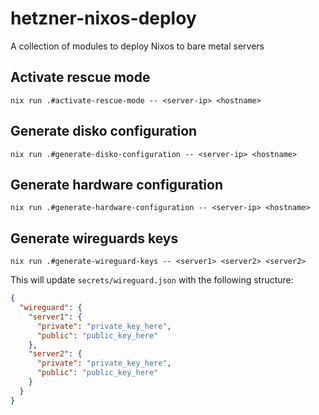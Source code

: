 # hetzner-nixos-deploy
A collection of modules to deploy Nixos to bare metal servers

## Activate rescue mode

```
nix run .#activate-rescue-mode -- <server-ip> <hostname>
```

## Generate disko configuration

```
nix run .#generate-disko-configuration -- <server-ip> <hostname>
```

## Generate hardware configuration

```
nix run .#generate-hardware-configuration -- <server-ip> <hostname>
```

## Generate wireguards keys

```
nix run .#generate-wireguard-keys -- <server1> <server2> <server2>
```

This will update `secrets/wireguard.json` with the following structure:
```json
{
  "wireguard": {
    "server1": {
      "private": "private_key_here",
      "public": "public_key_here"
    },
    "server2": {
      "private": "private_key_here",
      "public": "public_key_here"
    }
  }
}
```
